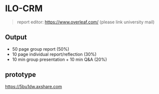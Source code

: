 # ILO-CRM
> report editor: https://www.overleaf.com/ (please link university mail)
## Output
- 50 page group report (50%)
- 10 page individual report/reflection (30%)
- 10 min group presentation + 10 min Q&A (20%)

## prototype
https://5bu1dw.axshare.com
